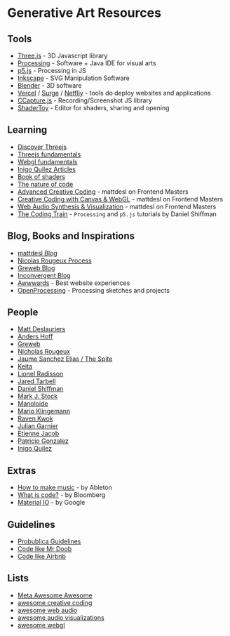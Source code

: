 # Generative Art Resources

## Tools

- [Three.js](https://threejs.org/) - 3D Javascript library
- [Processing](https://processing.org/) - Software + Java IDE for visual arts
- [p5.js](https://p5js.org/) - Processing in JS
- [Inkscape](https://inkscape.org/) - SVG Manipulation Software
- [Blender](https://www.blender.org/) - 3D software
- [Vercel](https://vercel.com) / [Surge](https://surge.sh/) / [Netfliy](https://www.netlify.com/) - tools do deploy websites and applications
- [CCapture.js](https://github.com/spite/ccapture.js/) - Recording/Screenshot JS library
- [ShaderToy](https://www.shadertoy.com/) - Editor for shaders, sharing and opening

## Learning

- [Discover Threejs](https://discoverthreejs.com/)
- [Threejs fundamentals](https://threejs.org/manual/#en/fundamentals)
- [Webgl fundamentals](https://webglfundamentals.org/webgl/lessons/webgl-fundamentals.html)
- [Inigo Quilez Articles](https://iquilezles.org/articles/)
- [Book of shaders](https://thebookofshaders.com/)
- [The nature of code](https://natureofcode.com/)
- [Advanced Creative Coding](https://frontendmasters.com/courses/webgl-shaders/) - mattdesl on Frontend Masters 
- [Creative Coding with Canvas & WebGL](https://frontendmasters.com/courses/canvas-webgl/) - mattdesl on Frontend Masters
- [Web Audio Synthesis & Visualization](https://frontendmasters.com/courses/web-audio/) - mattdesl on Frontend Masters
- [The Coding Train](https://thecodingtrain.com/) - `Processing` and `p5.js` tutorials by Daniel Shiffman

## Blog, Books and Inspirations

- [mattdesl Blog](https://mattdesl.svbtle.com/)
- [Nicolas Rougeux Process](https://c82.net/)
- [Greweb Blog](http://greweb.me/)
- [Inconvergent Blog](https://inconvergent.net/generative/)
- [Awwwards](https://www.awwwards.com/) - Best website experiences
- [OpenProcessing](https://openprocessing.org/) - Processing sketches and projects

## People

- [Matt Deslauriers](https://www.mattdesl.com/)
- [Anders Hoff](https://inconvergent.net/)
- [Greweb](https://greweb.me/)
- [Nicholas Rougeux](https://www.c82.net/)
- [Jaume Sanchez Elias / The Spite](https://www.clicktorelease.com/)
- [Keita](https://p5aholic.me/)
- [Lionel Radisson](https://makio135.com/)
- [Jared Tarbell](http://www.complexification.net/gallery/)
- [Daniel Shiffman](https://shiffman.net/)
- [Mark J. Stock](http://markjstock.com/)
- [Manoloide](https://www.behance.net/manoloide)
- [Mario Klingemann](http://quasimondo.com/)
- [Raven Kwok](http://ravenkwok.com/)
- [Julian Garnier](https://juliangarnier.com/)
- [Etienne Jacob](https://necessary-disorder.tumblr.com/bio)
- [Patricio Gonzalez](https://twitter.com/patriciogv)
- [Inigo Quilez](https://iquilezles.org)

## Extras

- [How to make music](https://learningmusic.ableton.com/) - by Ableton
- [What is code?](https://www.bloomberg.com/graphics/2015-paul-ford-what-is-code/) - by Bloomberg
- [Material IO](https://m3.material.io/) - by Google

## Guidelines

- [Probublica Guidelines](https://github.com/propublica/guides)
- [Code like Mr Doob](https://github.com/mrdoob/three.js/wiki/Mr.doob's-Code-Style%E2%84%A2)
- [Code like Airbnb](https://github.com/airbnb/javascript)

## Lists

- [Meta Awesome Awesome](https://github.com/sindresorhus/awesome)
- [awesome creative coding](https://github.com/terkelg/awesome-creative-coding)
- [awesome web audio](https://github.com/notthetup/awesome-webaudio)
- [awesome audio visualizations](https://github.com/willianjusten/awesome-audio-visualization)
- [awesome webgl](https://github.com/sjfricke/awesome-webgl#readme)